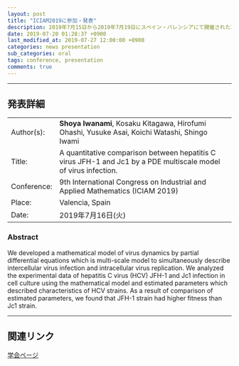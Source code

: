 ```yaml
---
layout: post
title: "ICIAM2019に参加・発表"
description: 2019年7月15日から2019年7月19日にスペイン・バレンシアにて開催されたICIAM2019に参加しました。
date: 2019-07-20 01:28:37 +0900
last_modified_at: 2019-07-27 12:00:00 +0900
categories: news presentation
sub_categories: oral
tags: conference, presentation
comments: true
---
```


---

## 発表詳細

|||
:---|:---
Author(s):|**Shoya Iwanami**, Kosaku Kitagawa, Hirofumi Ohashi, Yusuke Asai, Koichi Watashi, Shingo Iwami
Title:|A quantitative comparison between hepatitis C virus JFH-1 and Jc1 by a PDE multiscale model of virus infection.
Conference:|9th International Congress on Industrial and Applied Mathematics (ICIAM 2019)
Place:|Valencia, Spain
Date:|2019年7月16日(火)

### Abstract

We developed a mathematical model of virus dynamics by partial differential equations which is multi-scale model to simultaneously describe intercellular virus infection and intracellular virus replication. We analyzed the experimental data of hepatitis C virus (HCV) JFH-1 and Jc1 infection in cell culture using the mathematical model and estimated parameters which described characteristics of HCV strains. As a result of comparison of estimated parameters, we found that JFH-1 strain had higher fitness than Jc1 strain.

---

## 関連リンク

[学会ページ](https://iciam2019.org/)
